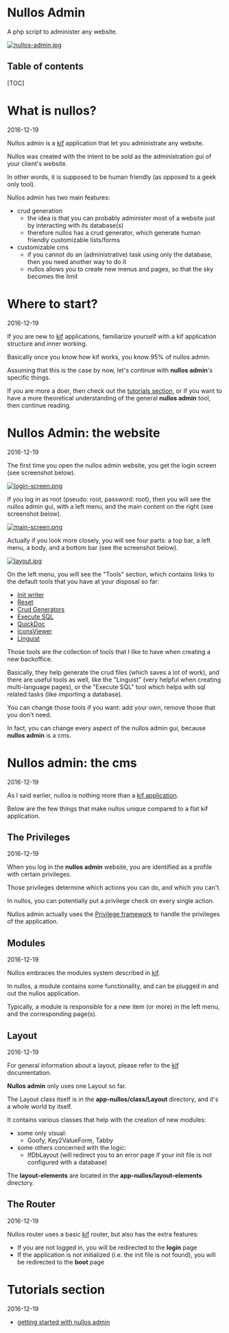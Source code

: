 Nullos Admin
================

A php script to administer any website.



[![nullos-admin.jpg](https://s19.postimg.org/v2eide6sj/nullos_admin.jpg)](https://postimg.org/image/r616helsv/)



Table of contents
---------------------
[TOC]




What is nullos?
==================
2016-12-19

Nullos admin is a [kif](https://github.com/lingtalfi/nullos-admin/tree/master/doc/https://github.com/lingtalfi/kif) application that let you administrate any website.

Nullos was created with the intent to be sold as the administration gui of your client's website.

In other words, it is supposed to be human friendly (as opposed to a geek only tool).


Nullos admin has two main features:


- crud generation 
    - the idea is that you can probably administer most of a website just by interacting with its database(s) 
    - therefore nullos has a crud generator, which generate human friendly customizable lists/forms  
- customizable cms
    - if you cannot do an (administrative) task using only the database, then you need another way to do it 
    - nullos allows you to create new menus and pages, so that the sky becomes the limit






Where to start?
==================
2016-12-19

If you are new to [kif](https://github.com/lingtalfi/nullos-admin/tree/master/doc/https://github.com/lingtalfi/kif) applications, familiarize yourself with a kif application structure and inner working.

Basically once you know how kif works, you know 95% of nullos admin.


Assuming that this is the case by now, let's continue with **nullos admin**'s specific things.

If you are more a doer, then check out the [tutorials section](https://github.com/lingtalfi/nullos-admin/tree/master/doc/tutorials),
or if you want to have a more theoretical understanding of the general **nullos admin** tool,
then continue reading.


 
Nullos Admin: the website
==================================
2016-12-19

The first time you open the nullos admin website, you get the login screen (see screenshot below).
 
[![login-screen.png](https://s19.postimg.org/ls2e9uw2r/login_screen.png)](https://postimg.org/image/gtevvbs9r/)

If you log in as root (pseudo: root, password: root), then you will see the nullos admin gui,
with a left menu, and the main content on the right (see screenshot below).

[![main-screen.png](https://s19.postimg.org/b6iixupr7/main_screen.png)](https://postimg.org/image/xigbr8ov3/)

Actually if you look more closely, you will see four parts: a top bar, a left menu, a body,
and a bottom bar (see the screenshot below).

[![layout.jpg](https://s19.postimg.org/dy1sogo9v/layout.jpg)](https://postimg.org/image/o847npe5b/)



On the left menu, you will see the "Tools" section, which contains links to the default tools
that you have at your disposal so far:

- [Init writer](https://github.com/lingtalfi/nullos-admin/tree/master/doc/modules/boot-module/init-writer-page.md)
- [Reset](https://github.com/lingtalfi/nullos-admin/tree/master/doc/modules/boot-module/reset-page.md)
- [Crud Generators](https://github.com/lingtalfi/nullos-admin/tree/master/doc/modules/crud-module/crud-generators-page.md)
- [Execute SQL](https://github.com/lingtalfi/nullos-admin/tree/master/doc/modules/sqltools-module/execute-sql-page.md)
- [QuickDoc](https://github.com/lingtalfi/nullos-admin/tree/master/doc/modules/quickdoc-module.md)
- [IconsViewer](https://github.com/lingtalfi/nullos-admin/tree/master/doc/modules/iconsviewer-module.md)
- [Linguist](https://github.com/lingtalfi/nullos-admin/tree/master/doc/modules/linguist-module.md)



Those tools are the collection of tools that I like to have when creating a new backoffice.

Basically, they help generate the crud files (which saves a lot of work), and there are useful tools as well,
like the "Linguist" (very helpful when creating multi-language pages), or the "Execute SQL" tool which
helps with sql related tasks (like importing a database).
  
  
You can change those tools if you want: add your own, remove those that you don't need.

In fact, you can change every aspect of the nullos admin gui, because **nullos admin** is a cms.





Nullos admin: the cms
=========================
2016-12-19


As I said earlier, nullos is nothing more than a [kif application](https://github.com/lingtalfi/nullos-admin/tree/master/doc/https://github.com/lingtalfi/kif).


Below are the few things that make nullos unique compared to a flat kif application.


The Privileges
----------------
2016-12-19

When you log in the **nullos admin** website, you are identified as a profile with 
certain privileges.

Those privileges determine which actions you can do, and which you can't.

In nullos, you can potentially put a privilege check on every single action.

Nullos admin actually uses the [Privilege framework](https://github.com/lingtalfi/nullos-admin/tree/master/doc/https://github.com/lingtalfi/Privilege) to handle the privileges of the application.


Modules
--------------
2016-12-19

Nullos embraces the modules system described in [kif](https://github.com/lingtalfi/nullos-admin/tree/master/doc/https://github.com/lingtalfi/kif).

In nullos, a module contains some functionality, and can be plugged in and out the nullos application.

Typically, a module is responsible for a new item (or more) in the left menu, and the corresponding page(s).



Layout
---------
2016-12-19


For general information about a layout, please refer to the [kif](https://github.com/lingtalfi/nullos-admin/tree/master/doc/https://github.com/lingtalfi/kif) documentation.


**Nullos admin** only uses one Layout so far.

The Layout class itself is in the **app-nullos/class/Layout** directory, and it's a whole world by itself.

It contains various classes that help with the creation of new modules:
 
- some only visual:
    - Goofy, Key2ValueForm, Tabby
- some others concerned with the logic:
    - IfDbLayout (will redirect you to an error page if your init file is not configured with a database)


The **layout-elements** are located in the **app-nullos/layout-elements** directory.

    
    



The Router
------------
2016-12-19

Nullos router uses a basic [kif](https://github.com/lingtalfi/nullos-admin/tree/master/doc/https://github.com/lingtalfi/kif) router, but also has the extra features:
 
- If you are not logged in, you will be redirected to the **login** page 
- If the application is not initialized (i.e. the init file is not found), you will be redirected to the **boot** page 





Tutorials section
=========================
2016-12-19


- [getting started with nullos admin](https://github.com/lingtalfi/nullos-admin/tree/master/doc/tutorials/getting-started-with-nullos-admin.md)













